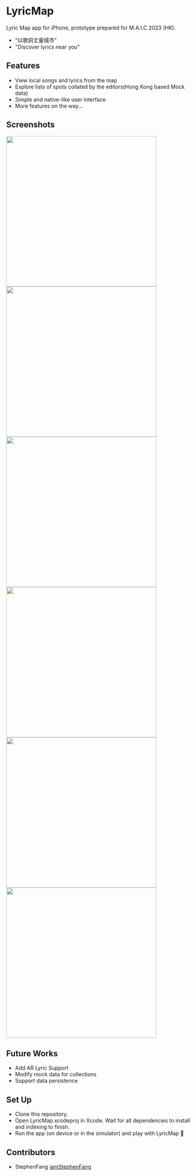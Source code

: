 # LyricMap 
Lyric Map app for iPhone, prototype prepared for M.A.I.C 2023 (HK).
- “以歌詞丈量城市” 
- "Discover lyrics near you"

## Features
- View local songs and lyrics from the map
- Explore lists of spots collated by the editors(Hong Kong based Mock data) 
- Simple and native-like user interface
- More features on the way...

## Screenshots
<img src="http://image.stephenfang.me/mweb/lyricmap_home_dark.PNG" height="400">
<img src="http://image.stephenfang.me/mweb/lyricmap_home.PNG" height="400">
   
<img src="http://image.stephenfang.me/mweb/lyricmap_library.PNG" height="400">
<img src="http://image.stephenfang.me/mweb/lyricmap_map.PNG" height="400">

<img src="http://image.stephenfang.me/mweb/lyricmap_mapdetail.PNG" height="400">
<img src="http://image.stephenfang.me/mweb/lyricmap_setting.PNG" height="400">

## Future Works
- Add AR Lyric Support
- Modify mock data for collections
- Support data persistence

## Set Up
- Clone this repository.
- Open LyricMap.xcodeproj in Xcode. Wait for all dependencies to install and indexing to finish.
- Run the app (on device or in the simulator) and play with LyricMap 🚀

## Contributors
- StephenFang [iamStephenFang](https://github.com/iamStephenFang)